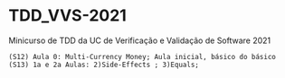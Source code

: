 # TDD_VVS-2021
 Minicurso de TDD da UC de Verificação e Validação de Software 2021
 
    (S12) Aula 0: Multi-Currency Money; Aula inicial, básico do básico
    (S13) 1a e 2a Aulas: 2)Side-Effects ; 3)Equals; 
